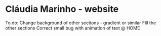 # Cláudia Marinho - website

To do:
Change background of other sections - gradient or similar
Fill the other sections
Correct small bug with animation of text @ HOME